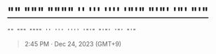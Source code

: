 # ["" """ """" '' ''' '''' '"'" "'"' '"' "'"](https://github.com/noraworld/github-actions-sandbox/issues/107)
`"" """ """" '' ''' '''' '"'" "'"' '"' "'"`

> 2:45 PM · Dec 24, 2023 (GMT+9)
